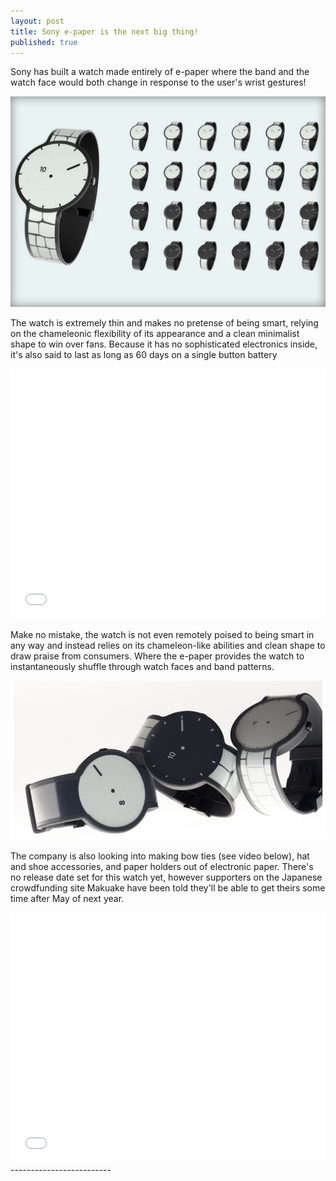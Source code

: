 ```yaml
---
layout: post
title: Sony e-paper is the next big thing!
published: true
---
```

Sony has built a watch made entirely of e-paper where the band and the watch face would both change in response to the user's wrist gestures!


![epaper](/images/epaper1.jpg)


The watch is extremely thin and makes no pretense of being smart, relying on the chameleonic flexibility of its appearance and a clean minimalist shape to win over fans. Because it has no sophisticated electronics inside, it's also said to last as long as 60 days on a single button battery


<iframe width="100%" height="400" src="//www.youtube.com/embed/fLBCVhZ4J7E" frameborder="0" allowfullscreen></iframe>


Make no mistake, the watch is not even remotely poised to being smart in any way and instead relies on its chameleon-like abilities and clean shape to draw praise from consumers. Where the e-paper provides the watch to instantaneously shuffle through watch faces and band patterns.


![epaper](/images/epaper2.jpg)

The company is also looking into making bow ties (see video below), hat and shoe accessories, and paper holders out of electronic paper. There's no release date set for this watch yet, however supporters on the Japanese crowdfunding site Makuake have been told they'll be able to get theirs some time after May of next year.

<iframe width="100%" height="400" src="//www.youtube.com/embed/omvve2pVPH0" frameborder="0" allowfullscreen></iframe>
-------------------------
